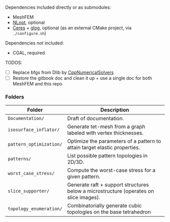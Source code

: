 <!-- MarkdownTOC autolink="true" bracket="round" depth=3 -->
<!-- /MarkdownTOC -->


Dependencies included directly or as submodules:

- MeshFEM
- [NLopt](https://github.com/stevengj/nlopt), optional
- [Ceres](https://github.com/ceres-solver/ceres-solver) + [glog](https://github.com/google/glog), optional (as an external CMake project, via `./configure.sh`)

Dependencies *not* included:

- CGAL, required

TODOS:

- [ ] Replace bfgs from Dlib by [CppNumericalSolvers](https://github.com/PatWie/CppNumericalSolvers)
- [ ] Restore the gitbook doc and clean it up + use a single doc for both MeshFEM and this repo

### Folders

| Folder | Description |
|--------|-------------|
| `Documentation/`        | Draft of documentation. |
| `isosurface_inflator/`  | Generate tet-mesh from a graph labeled with vertex thicknesses. |
| `pattern_optimization/` | Optimize the parameters of a pattern to attain target elastic properties. |
| `patterns/`             | List possible pattern topologies in 2D/3D. |
| `worst_case_stress/`    | Compute the worst-case stress for a given pattern. |
| `slice_supporter/`      | Generate raft + support structures below a microstructure (operates on slice images). |
| `topology_enumeration/` | Combinatorially generate cubic topologies on the base tetrahedron |
